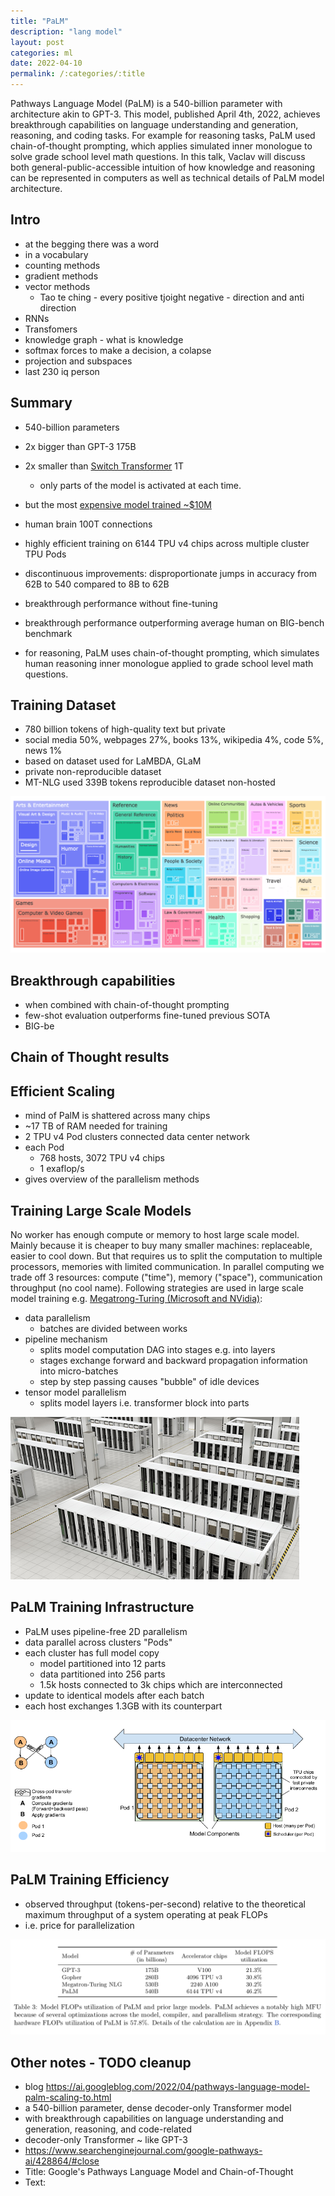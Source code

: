 ```yaml
---
title: "PaLM"
description: "lang model"
layout: post
categories: ml
date: 2022-04-10
permalink: /:categories/:title
---
```



Pathways Language Model (PaLM) is a 540-billion parameter with architecture akin to GPT-3.
This model, published April 4th, 2022, achieves breakthrough capabilities on language understanding and generation, reasoning, and coding tasks.
For example for reasoning tasks, PaLM used chain-of-thought prompting, which applies simulated inner monologue to solve grade school level math questions.
In this talk, Vaclav will discuss both general-public-accessible intuition of how knowledge and reasoning can be represented in computers as well as technical details of PaLM model architecture.

## Intro
- at the begging there was a word
- in a vocabulary
- counting methods
- gradient methods
- vector methods
    - Tao te ching - every positive tjoight negative - direction and anti direction
- RNNs
- Transfomers
- knowledge graph - what is knowledge
- softmax forces to make a decision, a colapse
- projection and subspaces
- last 230 iq person

## Summary
- 540-billion parameters
- 2x bigger than GPT-3 175B
- 2x smaller than [Switch Transformer](https://arxiv.org/pdf/2101.03961.pdf) 1T
  - only parts of the model is activated at each time.
- but the most [expensive model trained ~$10M](https://blog.heim.xyz/palm-training-cost/)
- human brain 100T connections

- highly efficient training on 6144 TPU v4 chips across multiple cluster TPU Pods
- discontinuous improvements: disproportionate jumps in accuracy from 62B to 540 compared to 8B to 62B
- breakthrough performance without fine-tuning
- breakthrough performance outperforming average human on BIG-bench benchmark
- for reasoning, PaLM uses chain-of-thought prompting, which simulates human reasoning inner monologue applied to grade school level math questions.


## Training Dataset
- 780 billion tokens of high-quality text but private
- social media 50%, webpages 27%, books 13%, wikipedia 4%, code 5%, news 1%
- based on dataset used for LaMBDA, GLaM
- private non-reproducible dataset
- MT-NLG used 339B tokens reproducible dataset non-hosted

![PaLM dataset hierarchical topics](/images/PaLM-dataset-hierarchical-topics.png)


## Breakthrough capabilities
- when combined with chain-of-thought prompting
- few-shot evaluation outperforms fine-tuned previous SOTA
- BIG-be


## Chain of Thought results


## Efficient Scaling
- mind of PalM is shattered across many chips
- ~17 TB of RAM needed for training
- 2 TPU v4 Pod clusters connected data center network
- each Pod 
  - 768 hosts, 3072 TPU v4 chips
  - 1 exaflop/s 
-  gives overview of the parallelism methods

## Training Large Scale Models
No worker has enough compute or memory to host large scale model.
Mainly because it is cheaper to buy many smaller machines: replaceable, easier to cool down.
But that requires us to split the computation to multiple processors, memories with limited communication.
In parallel computing we trade off 3 resources: compute ("time"), memory ("space"), communication throughput (no cool name).
Following strategies are used in large scale model training e.g. [Megatrong-Turing (Microsoft and NVidia)](https://arxiv.org/pdf/2201.11990.pdf): 

- data parallelism
  - batches are divided between works
- pipeline mechanism
  - splits model computation DAG into stages e.g. into layers
  - stages exchange forward and backward propagation information into micro-batches
  - step by step passing causes "bubble" of idle devices
- tensor model parallelism
  - splits model layers i.e. transformer block into parts

![NVIDIA data center DGX AI](/images/nvidia-data-center-dgx-ai.jpg)

## PaLM Training Infrastructure
- PaLM uses pipeline-free 2D parallelism
- data parallel across clusters "Pods"
- each cluster has full model copy
  - model partitioned into 12 parts
  - data partitioned into 256 parts
  - 1.5k hosts connected to 3k chips which are interconnected
- update to identical models after each batch
- each host exchanges 1.3GB with its counterpart

![Pathways system datacenter network, tpu ](/images/palm-pathways-system-datacenter-pods-hosts-TPU-chips.png)


## PaLM Training Efficiency
- observed throughput (tokens-per-second) relative to the theoretical maximum throughput of a system operating at peak FLOPs
- i.e. price for parallelization

![Model FLOPs utilization of PaLM vs Megatron-Turing NLG vs Gopher vs GPT-3](/images/PaLM-model-flop-utilization-vs-megatron-vs-gopher-gpt-3.png)


## Other notes - TODO cleanup
- blog https://ai.googleblog.com/2022/04/pathways-language-model-palm-scaling-to.html
- a 540-billion parameter, dense decoder-only Transformer model
- with breakthrough capabilities on language understanding and generation, reasoning, and code-related
- decoder-only Transformer ~ like GPT-3
- https://www.searchenginejournal.com/google-pathways-ai/428864/#close
- Title: 
	Google's Pathways Language Model and Chain-of-Thought
- Text:
	